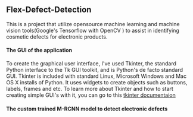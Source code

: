 ## Flex-Defect-Detection

This is a project that utilize opensource machine learning and machine vision tools(Google's Tensorflow with OpenCV ) to assist in identifying cosmetic defects for electronic products.

#### The GUI of the application
To create the graphical user interface, I've used Tkinter, the standard Python interface to the Tk GUI toolkit, and is Python's de facto standard GUI. Tkinter is included with standard Linux, Microsoft Windows and Mac OS X installs of Python.
It uses widgets to create objects such as buttons, labels, frames and etc. To learn more about Tkinter and how to start creating simple GUI's with it, you can go to this [tkinter documentaion](https://docs.python.org/3/library/tk.html)

#### The custom trained M-RCNN model to detect electronic defects

